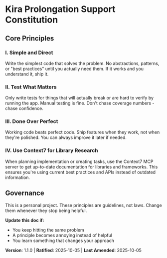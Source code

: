<!--
Sync Impact Report:
Version change: v1.0.0 → v1.1.0
Changes:
  - Added Principle IV: Use Context7 for Library Research
  - Principle guidance for planning and implementation phases
  - No existing principles modified
Added sections:
  - New Principle IV
Removed sections:
  - None
Templates requiring updates:
  ✅ .specify/templates/plan-template.md - no changes needed (principle is tool usage guidance)
  ✅ .specify/templates/spec-template.md - no changes needed
  ✅ .specify/templates/tasks-template.md - no changes needed (AI will follow during task creation)
Follow-up TODOs: None
-->

# Kira Prolongation Support Constitution

## Core Principles

### I. Simple and Direct
Write the simplest code that solves the problem. No abstractions, patterns, or "best practices" until you actually need them. If it works and you understand it, ship it.

### II. Test What Matters
Only write tests for things that will actually break or are hard to verify by running the app. Manual testing is fine. Don't chase coverage numbers - chase confidence.

### III. Done Over Perfect
Working code beats perfect code. Ship features when they work, not when they're polished. You can always improve it later if needed.

### IV. Use Context7 for Library Research
When planning implementation or creating tasks, use the Context7 MCP server to get up-to-date documentation for libraries and frameworks. This ensures you're using current best practices and APIs instead of outdated information.

## Governance

This is a personal project. These principles are guidelines, not laws. Change them whenever they stop being helpful.

**Update this doc if:**
- You keep hitting the same problem
- A principle becomes annoying instead of helpful
- You learn something that changes your approach

**Version**: 1.1.0 | **Ratified**: 2025-10-05 | **Last Amended**: 2025-10-05
